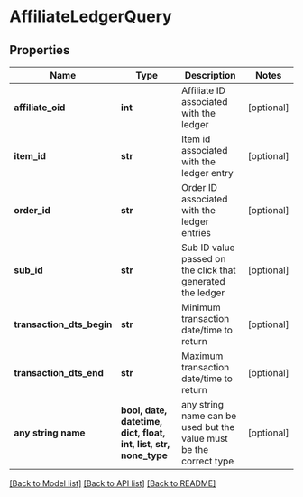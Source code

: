 # AffiliateLedgerQuery


## Properties
Name | Type | Description | Notes
------------ | ------------- | ------------- | -------------
**affiliate_oid** | **int** | Affiliate ID associated with the ledger | [optional] 
**item_id** | **str** | Item id associated with the ledger entry | [optional] 
**order_id** | **str** | Order ID associated with the ledger entries | [optional] 
**sub_id** | **str** | Sub ID value passed on the click that generated the ledger | [optional] 
**transaction_dts_begin** | **str** | Minimum transaction date/time to return | [optional] 
**transaction_dts_end** | **str** | Maximum transaction date/time to return | [optional] 
**any string name** | **bool, date, datetime, dict, float, int, list, str, none_type** | any string name can be used but the value must be the correct type | [optional]

[[Back to Model list]](../README.md#documentation-for-models) [[Back to API list]](../README.md#documentation-for-api-endpoints) [[Back to README]](../README.md)


